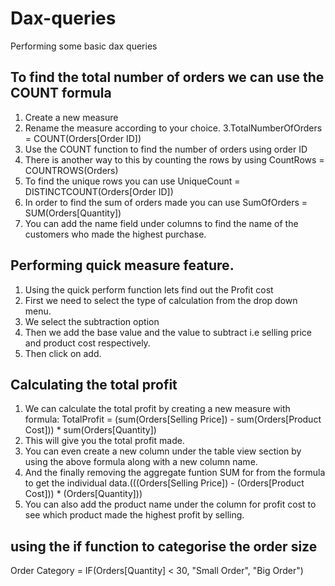 # Dax-queries
Performing some basic dax queries

## To find the total number of orders we can use the COUNT formula
1. Create a new measure
2. Rename the measure according to your choice.
3.TotalNumberOfOrders = COUNT(Orders[Order ID])
4. Use the COUNT function to find the number of orders using order ID
5. There is another way to this by counting the rows by using CountRows = COUNTROWS(Orders)
6. To find the unique rows you can use UniqueCount = DISTINCTCOUNT(Orders[Order ID])
7. In order to find the sum of orders made you can use SumOfOrders = SUM(Orders[Quantity])
8. You can add the name field under columns to find the name of the customers who made the highest purchase.

## Performing quick measure feature.
1. Using the quick perform function lets find out the Profit cost
2. First we need to select the type of calculation from the drop down menu.
3. We select the subtraction option
4. Then we add the base value and the value to subtract i.e selling price and product cost respectively.
5. Then click on add.

## Calculating the total profit 
1. We can calculate the total profit by creating a new measure with formula:
   TotalProfit = (sum(Orders[Selling Price]) - sum(Orders[Product Cost])) * sum(Orders[Quantity])
2. This will give you the total profit made.
3. You can even create a new column under the table view section by using the above formula along with a new column name.
4. And the finally removing the aggregate funtion SUM for from the formula to get the individual data.(((Orders[Selling Price]) - (Orders[Product Cost])) * (Orders[Quantity]))
5. You can also add the product name under the column for profit cost to see which product made the highest profit by selling.


## using the if function to categorise the order size
Order Category = IF(Orders[Quantity] < 30, "Small Order", "Big Order")
